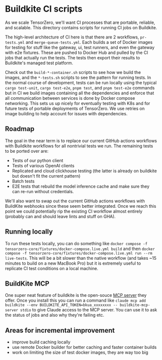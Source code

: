 # Buildkite CI scripts

As we scale TensorZero, we'll want CI processes that are portable, reliable, and scalable.
This directory contains scripts for running CI jobs on Buildkite.

The high-level architecture of CI here is that there are 2 workflows, `pr-tests.yml` and `merge-queue-tests.yml`.
Each builds a set of Docker images for testing for stuff like the gateway, ui, test runners, and even the gateway with e2e fixtures.
These are pushed to Docker Hub and pulled by the CI jobs that actually run the tests.
The tests then export their results to Buildkite's managed test platform.

Check out the `build-*-container.sh` scripts to see how we build the images, and the `*-tests.sh` scripts to see the pattern for running tests.
In the normal course of development, tests can be run locally using the typical `cargo test-unit`, `cargo test-e2e`, `pnpm test`, and `pnpm test-e2e` commands but in CI we build images containing all the dependencies and enforce that all communication between services is done by Docker compose networking.
This sets us up nicely for eventually testing with K8s and for future tests of portable deployments of TensorZero.
We use retries on image building to help account for issues with dependencies.

## Roadmap

The goal in the near term is to replace our current GitHub actions workflows with Buildkite workflows for all nontrivial tests we run.
The remaining tests to be ported over are:
 - Tests of our python client
 - Tests of various OpenAI clients
 - Replicated and cloud clickhouse testing (the latter is already on buildkite but doesn't fit the current pattern)
 - Batch tests
 - E2E tests that rebuild the model inference cache and make sure they can re-run without credentials.

We'll also want to swap out the current GitHub actions workflows with BuildKite webhooks since these seem better integrated.
Once we reach this point we could potentially rip the existing CI workflow almost entirely (probably can and should leave lints and stuff on GHA).

## Running locally

To run these tests locally, you can do something like `docker compose -f tensorzero-core/fixtures/docker-compose.live.yml build` and then `docker compose -f tensorzero-core/fixtures/docker-compose.live.yml run --rm live-tests`. This will be a bit slower than the native workflow (and takes ~15 minutes to build on a new MacBook Pro) but it is extremely useful to replicate CI test conditions on a local machine.


## BuildKite MCP

One super neat feature of buildkite is the open-souce [MCP server](https://github.com/buildkite/buildkite-mcp-server) they offer. Once you install this you can run a command like `claude mcp add buildkite --env BUILDKITE_API_TOKEN=bkua_xxxxxxxx -- buildkite-mcp-server stdio` to give Claude access to the MCP server.
You can use it to ask the status of jobs and also why they're failing etc.

## Areas for incremental improvement

- improve build caching locally
- use remote Docker builder for better caching and faster container builds
- work on limiting the size of test docker images, they are way too big
